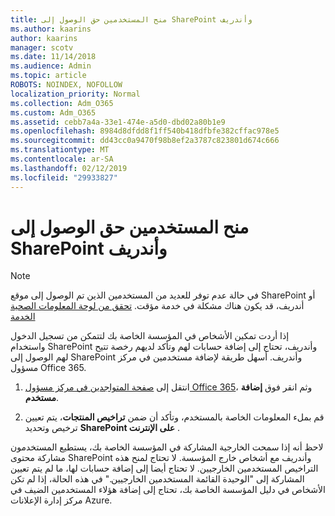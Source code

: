 ```yaml
---
title: منح المستخدمين حق الوصول إلى SharePoint وأندريف
ms.author: kaarins
author: kaarins
manager: scotv
ms.date: 11/14/2018
ms.audience: Admin
ms.topic: article
ROBOTS: NOINDEX, NOFOLLOW
localization_priority: Normal
ms.collection: Adm_O365
ms.custom: Adm_O365
ms.assetid: cebb7a4a-33e1-474e-a5d0-dbd02a80b1e9
ms.openlocfilehash: 8984d8dfdd8f1ff540b418dfbfe382cffac978e5
ms.sourcegitcommit: dd43cc0a9470f98b8ef2a3787c823801d674c666
ms.translationtype: MT
ms.contentlocale: ar-SA
ms.lasthandoff: 02/12/2019
ms.locfileid: "29933827"
---
```

# <a name="give-users-access-to-sharepoint-and-onedrive"></a>منح المستخدمين حق الوصول إلى SharePoint وأندريف

> [!NOTE]
> في حالة عدم توفر للعديد من المستخدمين الذين تم الوصول إلى موقع SharePoint أو أندريف، قد يكون هناك مشكلة في خدمة مؤقت. [تحقق من لوحة المعلومات الصحية الخدمة](https://portal.office.com/adminportal/home#/servicehealth)
  
إذا أردت تمكين الأشخاص في المؤسسة الخاصة بك لتتمكن من تسجيل الدخول واستخدام SharePoint وأندريف، تحتاج إلى إضافة حسابات لهم وتأكد لديهم رخصة تتيح لهم الوصول إلى SharePoint وأندريف. أسهل طريقة لإضافة مستخدمين في مركز مسؤول Office 365.
  
1. انتقل إلى [صفحة المتواجدين في مركز مسؤول Office 365](https://portal.office.com/adminportal/home#/users)، وثم انقر فوق **إضافة مستخدم**.
    
2. قم بملء المعلومات الخاصة بالمستخدم، وتأكد أن ضمن **تراخيص المنتجات**، يتم تعيين ترخيص وتحديد **SharePoint على الإنترنت** . 
    
لاحظ أنه إذا سمحت الخارجية المشاركة في المؤسسة الخاصة بك، يستطيع المستخدمون مشاركة محتوى SharePoint وأندريف مع أشخاص خارج المؤسسة. لا تحتاج لمنح هذه التراخيص المستخدمين الخارجيين. لا تحتاج أيضا إلى إضافة حسابات لها، ما لم يتم تعيين المشاركة إلى "الوحيدة القائمة المستخدمين الخارجيين." في هذه الحالة، إذا لم تكن الأشخاص في دليل المؤسسة الخاصة بك، تحتاج إلى إضافة هؤلاء المستخدمين الضيف في مركز إدارة الإعلانات Azure.
  

